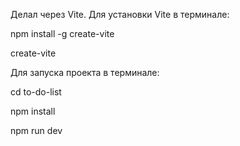 Делал через Vite.
Для установки Vite в терминале:

  npm install -g create-vite

  create-vite

Для запуска проекта в терминале:

  cd to-do-list
  
  npm install
  
  npm run dev
